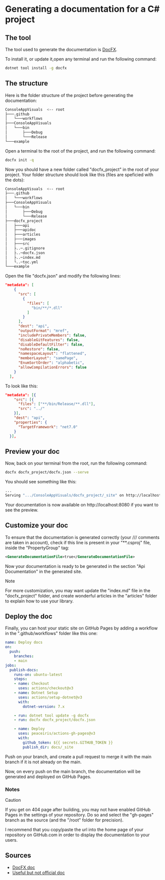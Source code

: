 # Generating a documentation for a C# project

## The tool

The tool used to generate the documentation is [DocFX](https://dotnet.github.io/docfx/).

To install it, or update it,open any terminal and run the following command:

```bash
dotnet tool install -g docfx
```

## The structure

Here is the folder structure of the project before generating the documentation:

```bash
ConsoleAppVisuals  <-- root
├───.github
│   └───workflows
├───ConsoleAppVisuals
│   └───bin
│       ├───Debug
│       └───Release   
└───example
```

Open a terminal to the root of the project, and run the following command:

```bash
docfx init -q
```

Now you should have a new folder called "docfx_project" in the root of your project. Your folder structure should look like this (files are speficied with the dots):


```bash
ConsoleAppVisuals  <-- root
├───.github
│   └───workflows
├───ConsoleAppVisuals
│   └───bin
│       ├───Debug
│       └───Release
├───docfx_project
│   ├───api
│   ├───apidoc
│   ├───articles
│   ├───images
│   ├───src
│   ├..─.gitignore
│   ├..─docfx.json
│   ├..─index.md
│   └..─toc.yml
└───example
```
Open the file "docfx.json" and modify the following lines:

```json
"metadata": [
    {
      "src": [
        {
          "files": [
            "bin/**/*.dll"
          ]
        }
      ],
      "dest": "api",
      "outputFormat": "mref",
      "includePrivateMembers": false,
      "disableGitFeatures": false,
      "disableDefaultFilter": false,
      "noRestore": false,
      "namespaceLayout": "flattened",
      "memberLayout": "samePage",
      "EnumSortOrder": "alphabetic",
      "allowCompilationErrors": false
    }
  ],
```

To look like this:

```json
"metadata": [{
    "src": [{
      "files": ["**/bin/Release/**.dll"],
      "src": "../"
    }],
    "dest": "api",
    "properties": {
      "TargetFramework": "net7.0"
    }
  }],
```

## Preview your doc

Now, back on your terminal from the root, run the following command:

```bash
docfx docfx_project/docfx.json --serve
```

You should see something like this:

```bash
...
Serving ".../ConsoleAppVisuals/docfx_project/_site" on http://localhost:8080. Press Ctrl+C to shut down.
```
Your documentation is now available on http://localhost:8080 if you want to see the preview.

## Customize your doc

To ensure that the documentation is generated correctly (your /// comments are taken in account), check if this line is present in your "**.csproj" file, inside the "PropertyGroup" tag:

```xml
<GenerateDocumentationFile>true</GenerateDocumentationFile>
```

Now your documentation is ready to be generated in the section "Api Documentation" in the generated site.

> [!NOTE]
> For more customization, you may want update the "index.md" file in the "docfx_project" folder, and create wonderful articles in the "articles" folder to explain how to use your library.

## Deploy the doc

Finally, you can host your static site on GitHub Pages by adding a workflow in the ".github/workflows" folder like this one:

```yml
name: Deploy docs
on:
  push:
    branches:
    - main
jobs:
  publish-docs:
    runs-on: ubuntu-latest
    steps:
    - name: Checkout
      uses: actions/checkout@v3
    - name: Dotnet Setup
      uses: actions/setup-dotnet@v3
      with:
        dotnet-version: 7.x

    - run: dotnet tool update -g docfx
    - run: docfx docfx_project/docfx.json

    - name: Deploy
      uses: peaceiris/actions-gh-pages@v3
      with:
        github_token: ${{ secrets.GITHUB_TOKEN }}
        publish_dir: docs/_site
```

Push on your branch, and create a pull request to merge it with the main branch if it is not already on the main.

Now, on every push on the main branch, the documentation will be generated and deployed on GitHub Pages.

### Notes

> [!CAUTION]
> If you get on 404 page after building, you may not have enabled GitHub Pages in the settings of your repository. Do so and select the "gh-pages" branch as the source (and the "/root" folder for precision).

I recommend that you copy/paste the url into the home page of your repository on GitHub.com in order to display the documentation to your users.

## Sources

- [DocFX doc](https://dotnet.github.io/docfx/index.html)
- [Useful but not official doc](https://tehgm.net/blog/docfx-github-actions/)